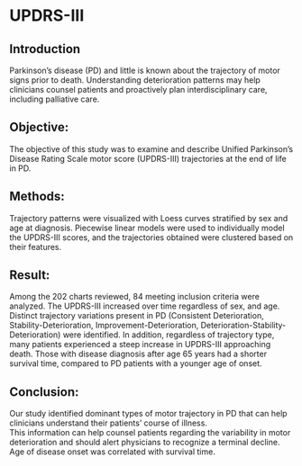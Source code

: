 # UPDRS-III

## Introduction
Parkinson’s disease (PD) and little is known about the trajectory of motor signs prior to death. 
Understanding deterioration patterns may help clinicians counsel patients and proactively plan 
interdisciplinary care, including palliative care. 

## Objective:
The objective of this study was to examine and describe Unified Parkinson’s Disease Rating Scale 
motor score (UPDRS-III) trajectories at the end of life in PD.

## Methods:
Trajectory patterns were visualized with Loess curves stratified by sex and age at diagnosis. 
Piecewise linear models were used to individually model the UPDRS-III scores, and the trajectories 
obtained were clustered based on their features.

## Result:
Among the 202 charts reviewed, 84 meeting inclusion criteria were analyzed. The UPDRS-III increased over 
time regardless of sex, and age. Distinct trajectory variations present in PD (Consistent Deterioration, 
Stability-Deterioration, Improvement-Deterioration, Deterioration-Stability-Deterioration) were identified. 
In addition, regardless of trajectory type, many patients experienced a steep increase in UPDRS-III approaching death. 
Those with disease diagnosis after age 65 years had a shorter survival time, compared to PD patients with a younger age of onset.

## Conclusion:
Our study identified dominant types of motor trajectory in PD that can help clinicians understand their patients’ course of illness.  
This information can help counsel patients regarding the variability in motor deterioration and should alert physicians to recognize 
a terminal decline. Age of disease onset was correlated with survival time. 
